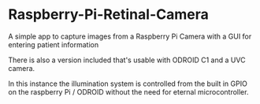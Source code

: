 # Raspberry-Pi-Retinal-Camera
A simple app to capture images from a Raspberry Pi Camera with a GUI for entering patient information

There is also a version included that's usable with ODROID C1 and a UVC camera.

In this instance the illumination system is controlled from the built in GPIO on the raspberry Pi / ODROID without the need for eternal microcontroller.
